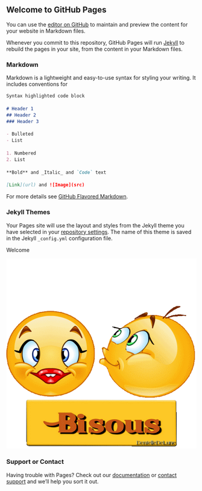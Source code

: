 ## Welcome to GitHub Pages

You can use the [editor on GitHub](https://github.com/MarieDONNEZ/marieDONNEZ.github.io/edit/test/docs/index.md) to maintain and preview the content for your website in Markdown files.

Whenever you commit to this repository, GitHub Pages will run [Jekyll](https://jekyllrb.com/) to rebuild the pages in your site, from the content in your Markdown files.

### Markdown

Markdown is a lightweight and easy-to-use syntax for styling your writing. It includes conventions for

```markdown
Syntax highlighted code block

# Header 1
## Header 2
### Header 3

- Bulleted
- List

1. Numbered
2. List

**Bold** and _Italic_ and `Code` text

[Link](url) and ![Image](src)
```

For more details see [GitHub Flavored Markdown](https://guides.github.com/features/mastering-markdown/).

### Jekyll Themes

Your Pages site will use the layout and styles from the Jekyll theme you have selected in your [repository settings](https://github.com/MarieDONNEZ/marieDONNEZ.github.io/settings/pages). The name of this theme is saved in the Jekyll `_config.yml` configuration file.


<!DOCTYPE html>

<html>
<body>
    
<p>Welcome</p>
<img src="smiley.bisous.gif">
    
</body>
</html>

### Support or Contact

Having trouble with Pages? Check out our [documentation](https://docs.github.com/categories/github-pages-basics/) or [contact support](https://support.github.com/contact) and we’ll help you sort it out.
